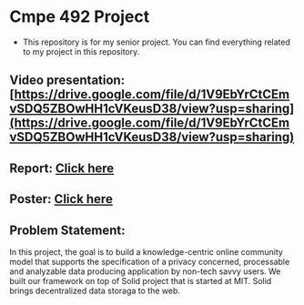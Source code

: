 # Cmpe 492 Project

* This repository is for my senior project. You can find everything related to my project in this repository. 

## Video presentation: [https://drive.google.com/file/d/1V9EbYrCtCEmvSDQ5ZBOwHH1cVKeusD38/view?usp=sharing](https://drive.google.com/file/d/1V9EbYrCtCEmvSDQ5ZBOwHH1cVKeusD38/view?usp=sharing)

## Report: [Click here](./492_Report.pdf)

## Poster: [Click here](./492_Poster.pdf)

## Problem Statement: 

In this project, the goal is to build a knowledge-centric online community model that supports the specification of a privacy concerned, processable and analyzable data producing application by non-tech savvy users. We built our framework on top of Solid project that is started at MIT. Solid brings decentralized data storaga to the web.



